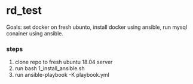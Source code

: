 # rd_test
Goals: set docker on fresh ubunto, install docker using ansible, run mysql conainer using ansible.

### steps
1. clone repo to fresh ubuntu 18.04 server
2. run bash 1_install_ansible.sh
3. run ansible-playbook -K playbook.yml
